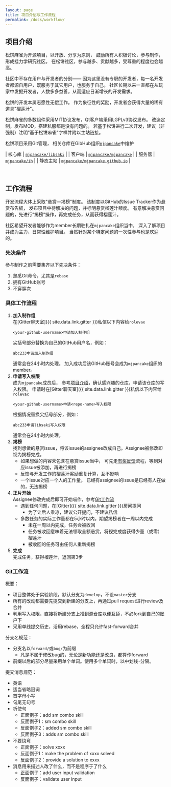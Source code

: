 ```yaml
---
layout: page
title: 项目介绍与工作流程
permalink: /docs/workflow/
---
```


## <a name="intro"></a>项目介绍

松饼麻雀为开源项目，以开放、分享为原则，
鼓励所有人积极讨论，参与制作，形成挂力学研究社区。
在松饼社区，参与越多、贡献越多，受尊重的程度也会越高。

社区中不存在用户与开发者的分别——
因为这里没有专职的开发者，每一名开发者都源自用户，既服务于其它用户，也服务于自己。
社区长期以来一直都在从玩家中发掘开发者，人数多多益善，从而适应日渐增长的开发需求。

松饼的开发本属志愿性无偿工作。
作为象征性的奖励，开发者会获得大量的稀有道具"榴莲汁"。

松饼麻雀的多数组件采用MIT协议发布，Qt客户端采用LGPLv3协议发布。
改造定制，发布MOD，搭建私服都是没有问题的。
若基于松饼进行二次开发，建议（非强制）注明"基于松饼麻雀"字样并附以主站链接。

松饼项目采用Git管理，
相关仓库在GibHub组织[`mjpancake`](https://github.com/mjpancake)中维护

| 核心库   | [`mjpancake/libsaki`][libsaki] |
| 客户端   | [`mjpancake/mjpancake`][mjpancake] |
| 服务器   | [`mjpancake/ih`][ih] |
| 静态主站 | [`mjpancake/mjpancake.github.io`][pages] |

[libsaki]: https://github.com/mjpancake/libsaki
[mjpancake]: https://github.com/mjpancake/mjpancake
[ih]: https://github.com/mjpancake/ih
[pages]: https://github.com/mjpancake/mjpancake.github.io

<br />

## 工作流程

开发流程大体上采取"悬赏—揭榜"制度。
该制度以GitHub的Issue Tracker作为悬赏布告板，
发布项目中待解决的问题，并标明悬赏榴莲汁额度。
有意解决悬赏问题的，先进行"揭榜"操作，再完成任务，从而获得榴莲汁。

社区希望开发者能够作为member长期驻扎在`mjpancake`组织当中，
深入了解项目并成为主力，日常性维护项目。
当然针对某个特定问题的一次性参与也是欢迎的。

### 先决条件

参与制作之前需要集齐以下先决条件：
1. 熟悉Git命令，尤其是`rebase`
1. 拥有GitHub账号
1. 不穿胖次

### 具体工作流程

1. __加入制作组__  
   在[Gitter聊天室]({{ site.data.link.gitter }})私信以下内容给`rolevax`
   ```
   <your-github-username>申请加入制作组
   ```
   尖括号部分替换为自己的GitHub用户名，例如：
   ```
   abc233申请加入制作组
   ```
   通常会在24小时内处理。
   加入成功后该GitHub账号会成为`mjpancake`组织的member。
2. __申请写入权限__  
   成为`mjpancake`成员后，
   参考[项目介绍](#intro)，确认感兴趣的仓库，申请该仓库的写入权限。
   申请时在[Gitter聊天室]({{ site.data.link.gitter }})私信以下内容给`rolevax`
   ```
   <your-github-username>申请<repo-name>写入权限
   ```
   根据情况替换尖括号部分，例如：
   ```
   abc233申请libsaki写入权限
   ```
   通常会在24小时内处理。
3. __揭榜__  
   找到想做的悬赏issue，将该issue的assignee改成自己。Assignee被修改即视为揭榜完成。  
   - 如果想做的内容未包含在悬赏issue当中，
     可先走[有奖反馈](/feedback/)流程，等到对应issue被添加，再进行揭榜
   - 反馈与开发工作的榴莲汁奖励重复计算，互不影响
   - 一个issue对应一个人的工作量。
     已经有assignee的issue是已经有人在做的，无法揭榜
4. __正片开始__  
   Assignee修改完成后即可开始喵作，参考[Git工作流](#git)
   - 遇到任何问题，在[Gitter]({{ site.data.link.gitter }})房间提问
     - 为了让后人乘凉，建议公开提问，不建议私信
   - 多数任务的实际工作量都在5小时以内，期望揭榜者在一周以内完成
     - 未在一周以内完成，任务会被收回
	 - 任务被收回意味着无法领取全额悬赏，将视完成度获得少量（或零）榴莲汁
	 - 被收回的任务可由任何人重新揭榜
5. __完成__  
   完成任务，获得榴莲汁，返回第3步

### <a name="git"></a>Git工作流

概要：
- 项目整体处于实验阶段，默认分支为`develop`，不设`master`分支
- 所有的改动都需要先提交到新建的分支上，再通过pull request进行review及合并
- 利用写入权限，直接将新建分支上推到源仓库以便互舔，不必fork到自己的账户下
- 采用单线提交历史，活用rebase，全程只允许fast-forward合并

分支名规范：
- 分支名以`forward/`或`bug/`为前缀
  - 凡是不属于修改bug的，无论是新功能还是改良，都算作forward
- 前缀以后的部分尽量采用单个单词。使用多个单词时，以中划线`-`分隔。

提交消息规范：
- 英语
- 适当省略冠词
- 首字母小写
- 句尾无句号
- 祈使句
  - 正面例子：add sm combo skill
  - 反面例子1：sm combo skill
  - 反面例子2：added sm combo skill
  - 反面例子3：adds sm combo skill
- 不要绕弯
  - 正面例子：solve xxxx
  - 反面例子1：make the problem of xxxx solved
  - 反面例子2：provide a solution to xxxx
- 消息用来描述人改了什么，而不是程序于了什么
  - 正面例子：add user input validation
  - 反面例子：validate user input

